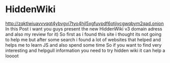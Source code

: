 # HiddenWiki
http://zqktlwiuavvvqqt4ybvgvi7tyo4hjl5xgfuvpdf6otjiycgwqbym2qad.onion In this Post i want you guys present the new HiddenWiki v3 domain adress and also my review for it)
So first as i found this site i thought its not going to help me but after some search i found a lot of websites that helped and helps me to learn JS and also spend some time
So if you want to find very interesting and helpgull information you need to try hidden wiki it can help a loooot
